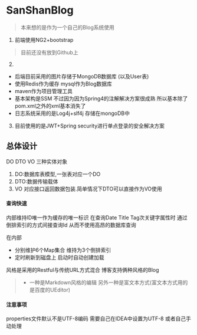 # SanShanBlog
 
> 本来想的是作为一个自己的Blog系统使用 
1. 前端使用NG2+bootstrap 
> 目前还没有放到Github上 
2. 
- 后端目前采用的图片存储于MongoDB数据库
 (以及User表)
 - 使用Redis作为缓存 mysql作为Blog数据库 
 - maven作为项目管理工具
 - 基本架构是SSM 不过因为因为Spring4的注解解决方案很成熟 所以基本除了pom.xml之外的xml基本消失了
 - 日志系统采用的是Log4j+slf4j 存储在mongoDB中

3. 目前使用的是JWT+Spring security进行单点登录的安全解决方案


##  总体设计 
DO DTO VO 三种实体对象
1. DO:数据库表模型,一张表对应一个DO
2. DTO:数据传输载体
3. VO 对应接口返回数据包装.简单情况下DTO可以直接作为VO使用

#### 查询快速
内部维持ID唯一作为缓存的唯一标识 在查询Date Title Tag次关键字属性时
通过倒排索引的方式间接查询Id 从而不使用高昂的数据库查询

在内部
- 分别维护6个Map集合  维持为3个倒排索引
- 定时刷新到磁盘上 启动时自动创建加载


风格是采用的Restful与传统URL方式混合 
博客支持俩种风格的Blog 
> - 一种是Markdown风格的编辑  另外一种是富文本方式(富文本方式用的是百度的UEditor) 

#### 注意事项
properties文件默认不是UTF-8编码 需要自己在IDEA中设置为UTF-8 或者自己手动处理

